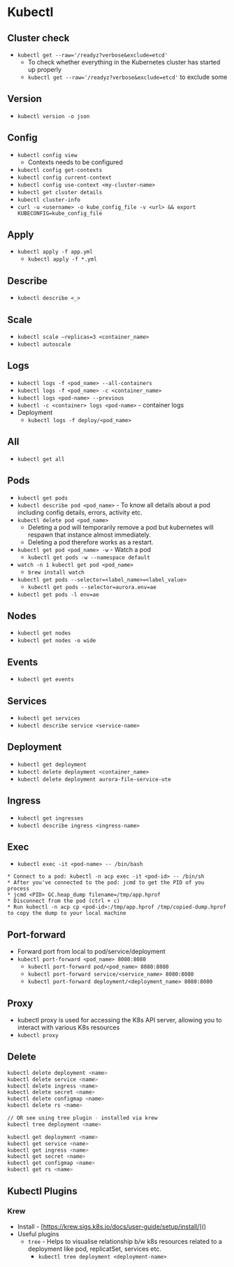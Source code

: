 # Kubectl

## Cluster check
* `kubectl get --raw='/readyz?verbose&exclude=etcd'`
  * To check whether everything in the Kubernetes cluster has started up properly 
  * `kubectl get --raw='/readyz?verbose&exclude=etcd'` to exclude some

## Version

* `kubectl version -o json`

## Config

* `kubectl config view`
  * Contexts needs to be configured
* `kubectl config get-contexts`
* `kubectl config current-context`
* `kubectl config use-context <my-cluster-name>`
* `kubectl get cluster details`
* `kubectl cluster-info`
* `curl -u <username> -o kube_config_file -v <url> && export KUBECONFIG=kube_config_file`

## Apply

* `kubectl apply -f app.yml`
  * `kubectl apply -f *.yml`

## Describe

* `kubectl describe <_>`

## Scale

* `kubectl scale –replicas=3 <container_name>`
* `kubectl autoscale`

## Logs

* `kubectl logs -f <pod_name> --all-containers`
* `kubectl logs -f <pod_name> -c <container_name>`
* `kubectl logs <pod-name> --previous`
* `kubectl -c <container> logs <pod-name>` - container logs
* Deployment
  * `kubectl logs -f deploy/<pod_name>`

## All

* `kubectl get all`

## Pods

* `kubectl get pods`
* `kubectl describe pod <pod_name>` - To know all details about a pod including config details, errors, activity etc.
* `kubectl delete pod <pod_name>`
    * Deleting a pod will temporarily remove a pod but kubernetes will respawn that instance almost immediately.
    * Deleting a pod therefore works as a restart.
* `kubectl get pod <pod_name> -w` - Watch a pod
  * `kubectl get pods -w --namespace default`
* `watch -n 1 kubectl get pod <pod_name>`
  * `brew install watch`
* `kubectl get pods --selector=<label_name>=<label_value>`
  * `kubectl get pods --selector=aurora.env=ae` 
* `kubectl get pods -l env=ae`

## Nodes

* `kubectl get nodes`
* `kubectl get nodes -o wide`


## Events

* `kubectl get events`

## Services

* `kubectl get services`
* `kubectl describe service <service-name>`

## Deployment

* `kubectl get deployment`
* `kubectl delete deployment <container_name>`
* `kubectl delete deployment aurora-file-service-ute`

## Ingress

* `kubectl get ingresses`
* `kubectl describe ingress <ingress-name>`

## Exec

* `kubectl exec -it <pod-name> -- /bin/bash`

```
* Connect to a pod: kubectl -n acp exec -it <pod-id> -- /bin/sh
* After you've connected to the pod: jcmd to get the PID of you process
* jcmd <PID> GC.heap_dump filename=/tmp/app.hprof
* Disconnect from the pod (ctrl + c)
* Run kubectl -n acp cp <pod-id>:/tmp/app.hprof /tmp/copied-dump.hprof to copy the dump to your local machine
```

## Port-forward

* Forward port from local to pod/service/deployment
* `kubectl port-forward <pod_name> 8080:8080`
  * `kubectl port-forward pod/<pod_name> 8080:8080`
  * `kubectl port-forward service/<service_name> 8080:8080`
  * `kubectl port-forward deployment/<deployment_name> 8080:8080`

## Proxy

* kubectl proxy is used for accessing the K8s API server, allowing you to interact with various K8s resources
* `kubectl proxy`

## Delete
```bash
kubectl delete deployment <name>
kubectl delete service <name>
kubectl delete ingress <name>
kubectl delete secret <name>
kubectl delete configmap <name>
kubectl delete rs <name>

// OR see using tree plugin - installed via krew
kubectl tree deployment <name>

kubectl get deployment <name>
kubectl get service <name>
kubectl get ingress <name>
kubectl get secret <name>
kubectl get configmap <name>
kubectl get rs <name>
```

## Kubectl Plugins

### Krew

* Install - [https://krew.sigs.k8s.io/docs/user-guide/setup/install/]()
* Useful plugins
  * `tree` - Helps to visualise relationship b/w k8s resources related to a deployment like pod, replicatSet, services etc.
    *  `kubectl tree deployment <deployment-name>`
